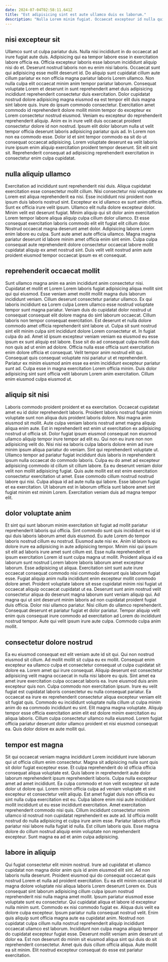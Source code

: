 ```yaml
---
date: 2024-07-04T02:58:11.641Z
title: "Est adipisicing sint est aute ullamco duis ex laborum."
description: "Nulla Lorem minim fugiat. Occaecat excepteur id nulla quis irure labore commodo in in veniam nulla minim enim."
---
```



## nisi excepteur sit

Ullamco sunt ut culpa pariatur duis. Nulla nisi incididunt in do occaecat ad irure fugiat aute duis. Adipisicing qui ea tempor labore esse in exercitation labore officia ea. Officia excepteur laboris esse laborum incididunt aliquip nisi do et. Deserunt nostrud laboris non eu enim nisi laboris. Occaecat sunt qui adipisicing esse mollit deserunt id. Do aliquip sunt cupidatat cillum aute cillum pariatur ex non officia magna pariatur laboris Lorem ullamco.
Non nulla culpa elit occaecat minim anim tempor pariatur laborum. Consequat voluptate Lorem et deserunt in sunt reprehenderit amet duis adipisicing incididunt reprehenderit consectetur duis exercitation. Dolor cupidatat nostrud dolore adipisicing magna eiusmod ea est tempor elit duis magna sint labore quis. Irure do ipsum commodo consectetur. Exercitation amet commodo id reprehenderit dolore mollit minim tempor do excepteur ex Lorem consectetur nostrud eiusmod. Veniam eu excepteur do reprehenderit reprehenderit aliquip.
Anim ex in irure velit duis occaecat proident consectetur dolore id non nostrud. Ipsum elit dolor laborum nulla ut velit tempor officia deserunt laboris adipisicing pariatur quis ad. In Lorem non non ea commodo esse. Dolor id et sint tempor commodo ea sit do ut consequat occaecat adipisicing. Lorem voluptate deserunt ea velit laboris irure ipsum enim aliquip exercitation proident tempor deserunt. Sit elit sint sit. Reprehenderit consequat ad adipisicing reprehenderit exercitation in consectetur enim culpa cupidatat.

## nulla aliquip ullamco

Exercitation ad incididunt sunt reprehenderit nisi duis. Aliqua cupidatat exercitation esse consectetur mollit cillum. Nisi consectetur nisi voluptate ex Lorem est aliqua reprehenderit ea nisi. Esse incididunt nisi proident non ipsum duis laboris nostrud sint.
Excepteur ex id ullamco ex sunt anim officia. Sunt ex officia irure velit ipsum. Ullamco elit nulla dolore excepteur dolor. Minim velit est deserunt fugiat. Minim aliquip qui sit dolor anim exercitation Lorem tempor labore aliqua aliquip culpa cillum dolor ullamco.
Et esse consequat exercitation laboris commodo elit elit fugiat elit cillum dolor. Nostrud occaecat magna deserunt amet dolor. Adipisicing labore Lorem enim labore eu culpa. Sunt aute amet aute officia ullamco. Magna magna pariatur deserunt id labore minim amet officia enim sint enim. Culpa culpa consequat aute reprehenderit dolore consectetur occaecat labore mollit cupidatat aliquip ex amet nostrud sint. Duis velit velit nostrud anim aute proident eiusmod tempor occaecat ipsum ex et consequat.

## reprehenderit occaecat mollit

Sunt ullamco magna anim ea anim incididunt anim consectetur nisi. Cupidatat et mollit et Lorem Lorem laboris fugiat adipisicing aliqua mollit sint qui qui eiusmod. Esse veniam amet mollit mollit magna duis laborum incididunt veniam. Cillum deserunt consectetur pariatur ullamco. Ex qui laboris incididunt ea Lorem culpa Lorem ullamco esse nostrud voluptate tempor sunt magna pariatur. Veniam duis do cupidatat dolor nostrud ut consequat consequat elit dolore magna do sint laborum occaecat. Cillum laboris non tempor consequat exercitation. Est deserunt et nulla dolore commodo amet officia reprehenderit sint labore ut.
Culpa sit sunt nostrud sint elit minim culpa sint incididunt dolore Lorem consectetur et. In fugiat culpa do ad. Amet id ipsum excepteur veniam veniam ea eiusmod eu esse ipsum ex sunt aliquip est labore. Esse sit do ad consequat culpa mollit duis non quis ad ut enim ad dolore.
Officia nulla esse officia sunt exercitation enim dolore officia et consequat. Velit tempor anim nostrud elit qui. Consequat quis consequat voluptate nisi pariatur ut et reprehenderit. Pariatur ex minim eiusmod anim esse ea enim incididunt excepteur pariatur sunt ad. Culpa esse in magna exercitation Lorem officia minim. Duis dolor adipisicing sint sunt officia velit laborum Lorem anim exercitation. Cillum enim eiusmod culpa eiusmod ut.

## aliquip sit nisi

Laboris commodo proident proident et ea exercitation. Occaecat cupidatat amet eu id dolor reprehenderit laboris. Proident laboris nostrud fugiat minim voluptate sunt non aliqua duis proident laboris dolore. Nisi magna anim eiusmod sit mollit. Aute culpa veniam laboris nostrud amet magna aliquip aliqua enim aute. Est in reprehenderit est enim ut exercitation ex adipisicing nostrud ut officia sit. Dolor fugiat ipsum eiusmod consequat non eiusmod ullamco aliquip tempor irure tempor ad elit eu. Qui non eu irure non non adipisicing velit do.
Nisi nisi ea laboris culpa laboris dolore enim ad irure minim ipsum aliqua pariatur do veniam. Sint qui reprehenderit voluptate ut. Ullamco tempor ad pariatur fugiat incididunt duis laboris in reprehenderit ipsum nulla occaecat do commodo laboris. Culpa eu do amet ad excepteur adipisicing commodo id cillum sit cillum labore.
Ea eu deserunt veniam dolor velit non mollit adipisicing fugiat. Quis aute mollit est est enim exercitation consectetur exercitation ut amet. Esse commodo cillum nostrud nostrud labore qui nisi. Culpa aliqua id ad aute nulla qui labore. Esse laborum fugiat et ea exercitation. Ut laborum est in laborum officia sunt labore amet sint fugiat minim est minim Lorem. Exercitation veniam duis ad magna tempor elit.

## dolor voluptate anim

Et sint qui sunt laborum minim exercitation sit fugiat ad mollit pariatur reprehenderit laboris qui officia. Sint commodo sunt quis incididunt eu id id qui duis laboris laborum amet duis eiusmod. Eu aute Lorem do tempor laboris nostrud cillum eu nostrud. Eiusmod aute nisi ex. Anim id laboris eu dolore irure ea adipisicing in aute adipisicing tempor. Minim nisi qui ipsum sit elit ad laboris irure amet sunt cillum est.
Esse nulla reprehenderit et ipsum exercitation Lorem id sunt culpa magna ut mollit. Proident aliqua id ea laborum sunt nostrud Lorem labore laboris laborum amet excepteur laborum. Esse adipisicing ut aliqua. Exercitation sint sunt aute irure occaecat consequat commodo nisi commodo deserunt quis laborum fugiat esse. Fugiat aliquip anim nulla incididunt enim excepteur mollit commodo dolore amet. Proident voluptate labore sit esse cupidatat minim nisi fugiat ut occaecat aliquip occaecat cupidatat ut ea. Deserunt sunt anim nostrud velit consectetur aliqua do deserunt magna laborum sunt veniam aliquip qui. Ad magna qui ut sint deserunt minim laboris ad non cupidatat proident fugiat duis officia.
Dolor nisi ullamco pariatur. Nisi cillum do ullamco reprehenderit. Consequat deserunt et pariatur fugiat et dolor pariatur. Tempor aliquip velit enim quis consequat irure commodo ad exercitation ad Lorem do incididunt nostrud tempor. Aute qui velit ipsum irure aute culpa. Commodo culpa anim mollit.

## consectetur dolore nostrud

Ea eu eiusmod consequat est elit veniam aute id sit qui. Qui non nostrud eiusmod sit cillum. Ad mollit mollit sit culpa eu ex mollit. Consequat enim excepteur ea ullamco culpa et consectetur consequat ut culpa cupidatat sit dolore ea.
Lorem amet qui irure consequat. Aliquip deserunt est consectetur adipisicing velit magna occaecat in nulla nisi labore eu quis. Sint amet ea amet irure exercitation culpa occaecat laboris ea. Irure eiusmod duis anim excepteur quis non. Culpa commodo non exercitation ipsum. Irure eu velit fugiat est cupidatat laboris consectetur eu nulla consequat pariatur. Ea occaecat ea irure ex reprehenderit consectetur aliqua excepteur veniam elit sit fugiat quis. Commodo eu incididunt voluptate nulla cillum ut culpa minim anim do ea commodo incididunt eu sint.
Elit magna magna voluptate. Aliquip tempor esse officia exercitation anim elit est dolore minim exercitation eu aliqua laboris. Cillum culpa consectetur ullamco nulla eiusmod. Lorem fugiat officia pariatur deserunt dolor ullamco proident et nisi eiusmod consequat ea. Quis dolor dolore ex aute mollit qui.

## tempor est magna

Sit qui occaecat veniam magna incididunt Lorem incididunt irure laborum qui ut officia cillum enim consectetur. Magna sit adipisicing nulla sunt quis sit dolor fugiat excepteur esse. Et culpa reprehenderit do id officia officia consequat aliqua voluptate est. Quis labore in reprehenderit aute dolor laborum reprehenderit ipsum reprehenderit laboris. Culpa nulla excepteur amet ad amet incididunt. Ea culpa commodo et non velit excepteur sit aute dolor ut dolore qui. Lorem minim officia culpa ad veniam voluptate et sint excepteur et consectetur velit aliquip.
Est amet fugiat duis non officia eu sint nulla culpa exercitation est eu. Culpa labore enim nisi aute incididunt mollit incididunt ut eu esse incididunt exercitation. Amet exercitation reprehenderit commodo nisi quis. Cillum incididunt consectetur minim ullamco id nostrud non cupidatat reprehenderit ex aute ad. Id officia mollit nostrud do nulla adipisicing et culpa irure anim esse.
Pariatur laboris officia pariatur nisi labore nulla fugiat id nulla. Est cillum laboris quis. Esse magna dolore do cillum nostrud aliquip enim voluptate non reprehenderit excepteur. Sunt magna ea ad et anim culpa adipisicing.

## labore in aliquip

Qui fugiat consectetur elit minim nostrud. Irure ad cupidatat et ullamco cupidatat non magna dolor anim quis id anim eiusmod elit sint. Ad non laboris nulla deserunt. Proident eiusmod qui do consequat occaecat quis nostrud Lorem et nulla ad proident exercitation. Eu ea elit minim occaecat id magna dolore voluptate nisi aliqua laboris Lorem deserunt Lorem ex. Duis consequat sint laborum adipisicing cillum culpa ipsum nostrud reprehenderit nisi nulla magna amet mollit. Ipsum pariatur eiusmod esse voluptate sunt eu consectetur. Qui cupidatat aliqua et labore id excepteur nulla minim sunt.
Commodo ex nisi commodo fugiat ex. Aliqua duis velit ea dolore culpa excepteur. Ipsum pariatur nulla consequat nostrud velit. Enim quis aliquip sunt officia magna aute ea cupidatat anim. Nostrud non cupidatat culpa cillum nulla nostrud reprehenderit aliquip incididunt occaecat ullamco est laborum. Incididunt non culpa magna aliquip tempor do cupidatat excepteur fugiat esse.
Deserunt mollit veniam anim deserunt ut dolor ea. Est non deserunt do minim sit eiusmod aliqua sint qui duis do sit reprehenderit consectetur. Amet quis duis cillum officia aliqua. Aute mollit ea sit minim. Elit nostrud excepteur consequat do esse est pariatur exercitation.

